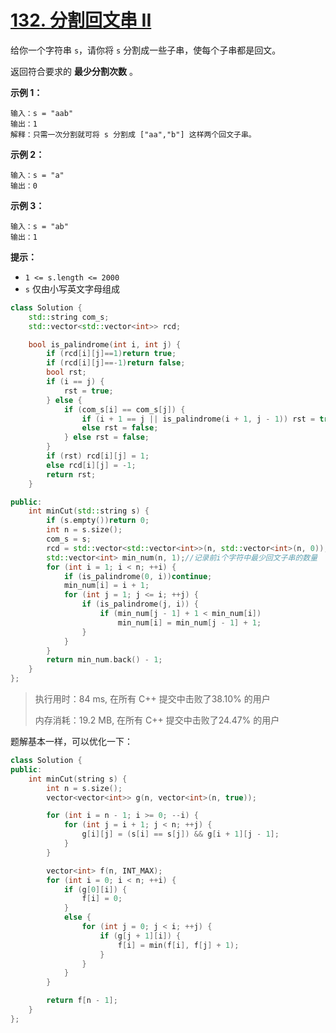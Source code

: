 # [132. 分割回文串 II](https://leetcode-cn.com/problems/palindrome-partitioning-ii/)

给你一个字符串 `s`，请你将 `s` 分割成一些子串，使每个子串都是回文。

返回符合要求的 **最少分割次数** 。

 

**示例 1：**

```
输入：s = "aab"
输出：1
解释：只需一次分割就可将 s 分割成 ["aa","b"] 这样两个回文子串。
```

**示例 2：**

```
输入：s = "a"
输出：0
```

**示例 3：**

```
输入：s = "ab"
输出：1
```

 

**提示：**

- `1 <= s.length <= 2000`
- `s` 仅由小写英文字母组成

```c++
class Solution {
    std::string com_s;
    std::vector<std::vector<int>> rcd;

    bool is_palindrome(int i, int j) {
        if (rcd[i][j]==1)return true;
        if (rcd[i][j]==-1)return false;
        bool rst;
        if (i == j) {
            rst = true;
        } else {
            if (com_s[i] == com_s[j]) {
                if (i + 1 == j || is_palindrome(i + 1, j - 1)) rst = true;
                else rst = false;
            } else rst = false;
        }
        if (rst) rcd[i][j] = 1;
        else rcd[i][j] = -1;
        return rst;
    }

public:
    int minCut(std::string s) {
        if (s.empty())return 0;
        int n = s.size();
        com_s = s;
        rcd = std::vector<std::vector<int>>(n, std::vector<int>(n, 0));
        std::vector<int> min_num(n, 1);//记录前i个字符中最少回文子串的数量
        for (int i = 1; i < n; ++i) {
            if (is_palindrome(0, i))continue;
            min_num[i] = i + 1;
            for (int j = 1; j <= i; ++j) {
                if (is_palindrome(j, i)) {
                    if (min_num[j - 1] + 1 < min_num[i])
                        min_num[i] = min_num[j - 1] + 1;
                }
            }
        }
        return min_num.back() - 1;
    }
};
```

> 执行用时：84 ms, 在所有 C++ 提交中击败了38.10% 的用户
>
> 内存消耗：19.2 MB, 在所有 C++ 提交中击败了24.47% 的用户

题解基本一样，可以优化一下：

```c++
class Solution {
public:
    int minCut(string s) {
        int n = s.size();
        vector<vector<int>> g(n, vector<int>(n, true));

        for (int i = n - 1; i >= 0; --i) {
            for (int j = i + 1; j < n; ++j) {
                g[i][j] = (s[i] == s[j]) && g[i + 1][j - 1];
            }
        }

        vector<int> f(n, INT_MAX);
        for (int i = 0; i < n; ++i) {
            if (g[0][i]) {
                f[i] = 0;
            }
            else {
                for (int j = 0; j < i; ++j) {
                    if (g[j + 1][i]) {
                        f[i] = min(f[i], f[j] + 1);
                    }
                }
            }
        }

        return f[n - 1];
    }
};
```




